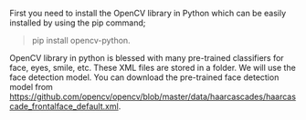 First you need to install the OpenCV library in Python which can be easily installed by using the pip command; 

> pip install opencv-python.

OpenCV library in python is blessed with many pre-trained classifiers for face, eyes, smile, etc. These XML files are stored in a folder. 
We will use the face detection model. You can download the pre-trained face detection model from https://github.com/opencv/opencv/blob/master/data/haarcascades/haarcascade_frontalface_default.xml.
